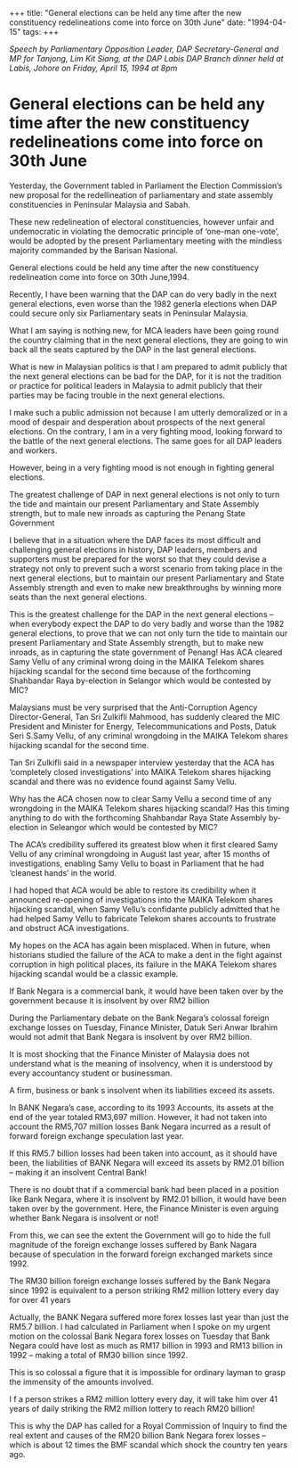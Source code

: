 +++ 
title: "General elections can be held any time after the new constituency redelineations come into force on 30th June"
date: "1994-04-15"
tags:
+++

_Speech by Parliamentary Opposition Leader, DAP Secretary-General and MP for Tanjong, Lim Kit Siang, at the DAP Labis DAP Branch dinner held at Labis, Johore on Friday, April 15, 1994 at 8pm_

# General elections can be held any time after the new constituency redelineations come into force on 30th June

Yesterday, the Government tabled in Parliament the Election Commission’s new proposal for the redellineation of parliamentary and state assembly constituencies in Peninsular Malaysia and Sabah.</u>

These new redelineation of electoral constituencies, however unfair and undemocratic in violating the democratic principle of ‘one-man one-vote’, would be adopted by the present Parliamentary meeting with the mindless majority commanded by the Barisan Nasional.

General elections could be held any time after the new constituency redelineation come into force on 30th June,1994.

Recently, I have been warning that the DAP can do very badly in the next general elections, even worse than the 1982 generla elections when DAP could secure only six Parliamentary seats in Peninsular Malaysia.

What I am saying is nothing new, for MCA leaders have been going round the country claiming that in the next general elections, they are going to win back all the seats captured by the DAP in the last general elections.

What is new in Malaysian politics is that I am prepared to admit publicly that the next general elections can be bad for the DAP, for it is not the tradition or practice for political leaders in Malaysia to admit publicly that their parties may be facing trouble in the next general elections.

I make such a public admission not because I am utterly demoralized or in a mood of despair and desperation about prospects of the next general elections. On the contrary, I am in a very fighting mood, looking forward to the battle of the next general elections. The same goes for all DAP leaders and workers.

However, being in a very fighting mood is not enough in fighting general elections.

The greatest challenge of DAP in next general elections is not only to turn the tide and maintain our present Parliamentary and State Assembly strength, but to male new inroads as capturing the Penang State Government

I believe that in a situation where the DAP faces its most difficult and challenging general elections in history, DAP leaders, members and supporters must be prepared for the worst so that they could devise a strategy not only to prevent such a worst scenario from taking place in the next general elections, but to maintain our present Parliamentary and State Assembly strength and even to make new breakthroughs by winning more seats than the next general elections.

This is the greatest challenge for the DAP in the next general elections – when everybody expect the DAP to do very badly and worse than the 1982 general elections, to prove that we can not only turn the tide to maintain our present Parliamentary and State Assembly strength, but to make new inroads, as in capturing the state government of Penang!
Has ACA cleared Samy Vellu of any criminal wrong doing in the MAIKA Telekom shares hijacking scandal for the second time because of the forthcoming Shahbandar Raya by-election in Selangor which would be contested by MIC?

Malaysians must be very surprised that the Anti-Corruption Agency Director-General, Tan Sri Zulkifli Mahmood, has suddenly cleared the MIC President and Minister for Energy, Telecommunications and Posts, Datuk Seri S.Samy Vellu, of any criminal wrongdoing in the MAIKA Telekom shares hijacking scandal for the second time.

Tan Sri Zulkifli said in a newspaper interview yesterday that the ACA has ‘completely closed investigations’ into MAIKA Telekom shares hijacking scandal and there was no evidence found against Samy Vellu.

Why has the ACA chosen now to clear Samy Vellu a second time of any wrongdoing in the MAIKA Telekom shares hijacking scandal? Has this timing anything to do with the forthcoming Shahbandar Raya State Assembly by-election in Seleangor which would be contested by MIC?

The ACA’s credibility suffered its greatest blow when it first cleared Samy Vellu of any criminal wrongdoing in August last year, after 15 months of investigations, enabling Samy Vellu to boast in Parliament that he had ‘cleanest hands’ in the world.

I had hoped that ACA would be able to restore its credibility when it announced re-opening of investigations into the MAIKA Telekom shares hijacking scandal, when Samy Vellu’s confidante publicly admitted that he had helped Samy Vellu to fabricate Telekom shares accounts to frustrate and obstruct ACA investigations.

My hopes on the ACA has again been misplaced. When in future, when historians studied the failure of the ACA to make a dent in the fight against corruption in high political places, its failure in the MAKA Telekom shares hijacking scandal would be a classic example.

If Bank Negara is a commercial bank, it would have been taken over by the government because it is insolvent by over RM2 billion  

During the Parliamentary debate on the Bank Negara’s colossal foreign exchange losses on Tuesday, Finance Minister, Datuk Seri Anwar Ibrahim would not admit that Bank Negara is insolvent by over RM2 billion.

It is most shocking that the Finance Minister of Malaysia does not understand what is the meaning of insolvency, when it is understood by every accountancy student or businessman.

A firm, business or bank s insolvent when its liabilities exceed its assets.

In BANK Negara’s case, according to its 1993 Accounts, its assets at the end of the year totaled RM3,697 million. However, it had not taken into account the RM5,707 million losses Bank Negara incurred as a result of forward foreign exchange speculation last year.

If this RM5.7 billion losses had been taken into account, as it should have been, the liabilities of BANK Negara will exceed its assets by RM2.01 billion – making it an insolvent Central Bank!

There is no doubt that if a commercial bank had been placed in a position like Bank Negara, where it is insolvent by RM2.01 billion, it would have been taken over by the government.
Here, the Finance Minister is even arguing whether Bank Negara is insolvent or not!

From this, we can see the extent the Government will go to hide the full magnitude of the foreign exchange losses suffered by Bank Nagara because of speculation in the forward foreign exchanged markets since 1992.

The RM30 billion foreign exchange losses suffered by the Bank Negara since 1992 is equivalent to a person striking RM2 million lottery every day for over 41 years  

Actually, the BANK Negara suffered more forex losses last year than just the RM5.7 billion. I had calculated in Parliament when I spoke on my urgent motion on the colossal Bank Negara forex losses on Tuesday that Bank Negara could have lost as much as RM17 billion in 1993 and RM13 billion in 1992 – making a total of RM30 billion since 1992.

This is so colossal a figure that it is impossible for ordinary layman to grasp the immensity of the amounts involved.

I f a person strikes a RM2 million lottery every day, it will take him over 41 years of daily striking the RM2 million lottery to reach RM20 billion!

This is why the DAP has called for a Royal Commission of Inquiry to find the real extent and causes of the RM20 billion Bank Negara forex losses – which is about 12 times the BMF scandal which shock the country ten years ago.
 
